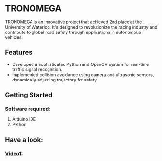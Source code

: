 # TRONOMEGA

TRONOMEGA is an innovative project that achieved 2nd place at the University of Waterloo. It's designed to revolutionize the racing industry and contribute to global road safety through applications in autonomous vehicles.

## Features

- Developed a sophisticated Python and OpenCV system for real-time traffic signal recognition.
- Implemented collision avoidance using camera and ultrasonic sensors, dynamically adjusting trajectory for safety.

## Getting Started


### Software required:
1. Arduino IDE
2. Python


## Have a look:
### [Video1:](https://youtu.be/39BDuqv4hR4?si=E46w9X6PYa7aqrYl)



